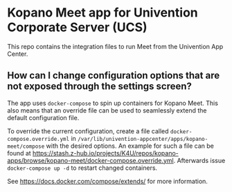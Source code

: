 # Kopano Meet app for Univention Corporate Server (UCS)

This repo contains the integration files to run Meet from the Univention App Center.

## How can I change configuration options that are not exposed through the settings screen?

The app uses `docker-compose` to spin up containers for Kopano Meet. This also means that an override file can be used to seamlessly extend the default configuration file.

To override the current configuration, create a file called `docker-compose.override.yml` in `/var/lib/univention-appcenter/apps/kopano-meet/compose` with the desired options. An example for such a file can be found at https://stash.z-hub.io/projects/K4U/repos/kopano-apps/browse/kopano-meet/docker-compose.override.yml. Afterwards issue `docker-compose up -d` to restart changed containers.

See https://docs.docker.com/compose/extends/ for more information.
